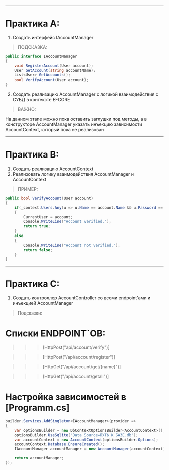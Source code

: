 
---
# Практика А:

1. Создать интерфейс IAccountManager

> ПОДСКАЗКА:

```C#
public interface IAccountManager
{
    void RegisterAccount(User account); 
    User GetAccount(string accountName);
    List<User> GetAccounts(); 
    bool VerifyAccount(User account);
}
```



2. Создать реализацию AccountManager с логикой взаимодействия с СУБД в контексте EFCORE

> ВАЖНО: 

На данном этапе можно пока оставить заглушки под методы, а в конструкторе AccountManager указать инъекцию зависимости AccountContext, который пока не реализован
 
--- 
# Практика B: 
1. Создать реализацию AccountContext
2. Реализовать логику взаимодействия AccountManager и  AccountContext
> ПРИМЕР:
```C#
public bool VerifyAccount(User account)
{
    if(_context.Users.Any(u => u.Name == account.Name && u.Password == account.Password))
    {
        CurrentUser = account;
        Console.WriteLine("Account verified.");
        return true;    
    }
    else 
    {
        Console.WriteLine("Account not verified.");
        return false; 
    }    
}
``` 
--- 
# Практика C:

1. Создать контроллер AccountController со всеми endpoint'ами и инъекцией AccountManager



> Подсказки:


# Списки ENDPOINT`ОВ:


>>> [HttpPost("api/account/verify")]      

>>> [HttpPost("/api/account/register")]   

>>> [HttpGet("/api/account/get/{name}")] 

>>> [HttpGet("/api/account/getall")]



# Настройка зависимостей в [Programm.cs]
```C#
builder.Services.AddSingleton<IAccountManager>(provider =>
{
    var optionsBuilder = new DbContextOptionsBuilder<AccountContext>();
    optionsBuilder.UseSqlite("Data Source=ПУТЬ К БАЗЕ.db"); 
    var accountContext = new AccountContext(optionsBuilder.Options);
    accountContext.Database.EnsureCreated();  
    IAccountManager accountManager = new AccountManager(accountContext);

    return accountManager;
});
```
